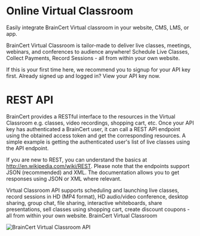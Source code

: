 Online Virtual Classroom
================

Easily integrate BrainCert Virtual classroom in your website, CMS, LMS, or app.

BrainCert Virtual Classroom is tailor-made to deliver live classes, meetings, webinars, and conferences to audience anywhere!
Schedule Live Classes, Collect Payments, Record Sessions - all from within your own website.

If this is your first time here, we recommend you to signup for your API key first. 
Already signed up and logged in? View your API key now.

# REST API
BrainCert provides a RESTful interface to the resources in the Virtual Classroom e.g. classes, video recordings, shopping cart, etc. Once your API key has authenticated a BrainCert user, it can call a REST API endpoint using the obtained access token and get the corresponding resources. A simple example is getting the authenticated user's list of live classes using the API endpoint. 

If you are new to REST, you can understand the basics at http://en.wikipedia.com/wiki/REST. Please note that the endpoints support JSON (recommended) and XML. The documentation allows you to get responses using JSON or XML where relevant.

Virtual Classroom API supports scheduling and launching live classes, record sessions in HD (MP4 format), HD audio/video conference, desktop sharing, group chat, file sharing, interactive whiteboards, share presentations, sell classes using shopping cart, create discount coupons - all from within your own website.
BrainCert Virtual Classroom

![BrainCert Virtual Classroom API](https://www.braincert.com/images/bcvc1-3.jpg)
